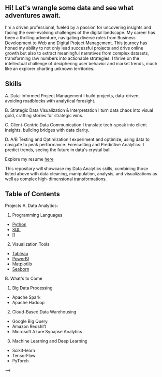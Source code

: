 ## Hi! Let's wrangle some data and see what adventures await.

I'm a driven professional, fueled by a passion for uncovering insights and facing the ever-evolving challenges of the digital landscape. My career has been a thrilling adventure, navigating diverse roles from Business Development to Web and Digital Project Management. This journey has honed my ability to not only lead successful projects and drive online growth but also to extract meaningful narratives from complex datasets, transforming raw numbers into actionable strategies. I thrive on the intellectual challenge of deciphering user behavior and market trends, much like an explorer charting unknown territories.

## Skills
A. Data-Informed Project Management 
I build projects, data-driven, avoiding roadblocks with analytical foresight.

B. Strategic Data Visualization & Interpretation
I turn data chaos into visual gold, crafting stories for strategic wins.

C. Client-Centric Data Communication
I translate tech-speak into client insights, building bridges with data clarity.

D. A/B Testing and Optimization
I experiment and optimize, using data to navigate to peak performance.
Forecasting and Predictive Analytics: I predict trends, seeing the future in data's crystal ball.

Explore my resume [here](link.com) 

This repository will showcase my Data Analytics skills, combining those listed above with data cleaning, manipulation, analysis, and visualizations as well as complex high-dimensional transformations.

## Table of Contents
Projects
A. Data Analytics:
1. Programming Languages
- [Python]()
- [SQL]()
- [R]()

2. Visualization Tools
- [Tableau]()
- [PowerBI]()
- [Matplotlib]()
- [Seaborn]()

B. What's to Come
1. Big Data Processing
- Apache Spark 
- Apache Hadoop 

2. Cloud-Based Data Warehousing
- Google Big Query 
- Amazon Redshift
- Microsoft Azure Synapse Analytics

3. Machine Learning and Deep Learning
- Scikit-learn
- TensorFlow
- PyTorch

-->
